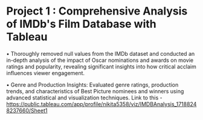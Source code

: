 <h1> Project 1 : Comprehensive Analysis of IMDb's Film Database with Tableau </h1>
<list>•	Thoroughly removed null values from the IMDb dataset and conducted an in-depth analysis of the impact of Oscar nominations and awards on movie ratings and popularity, revealing significant insights into how critical acclaim influences viewer engagement.</list>

<n><list>•	Genre and Production Insights: Evaluated genre ratings, production trends, and characteristics of Best Picture nominees and winners using advanced statistical and visualization techniques.</list>
Link to this - https://public.tableau.com/app/profile/nikita5358/viz/IMDBAnalysis_17188248237660/Sheet1

